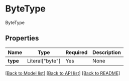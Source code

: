 # ByteType

ByteType

## Properties
| Name | Type | Required | Description |
| ------------ | ------------- | ------------- | ------------- |
**type** | Literal["byte"] | Yes | None |


[[Back to Model list]](../../../README.md#models-v2-link) [[Back to API list]](../../../README.md#apis-v2-link) [[Back to README]](../../../README.md)
